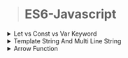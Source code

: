 >	# ES6-Javascript


<details>
<summary>Let vs Const vs Var Keyword</summary>


</details>

<details>
<summary>Template String And Multi Line String</summary>


</details>

<details>
<summary>Arrow Function</summary>


</details>





